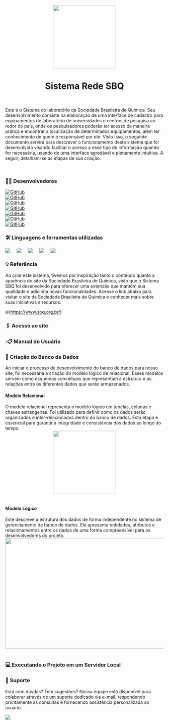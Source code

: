 <div align="center">
  <img height="200" src=Imagens/logo.png />
</div>

###
<h1 align="center">Sistema Rede SBQ</h1>

</br>

<p> Este é o Sistema do laboratório da Sociedade Brasileira de Química. Seu desenvolvimento consiste na elaboração de uma interface de cadastro para equipamentos de laboratório de universidades e centros de pesquisa ao redor do país, onde os pesquisadores poderão ter acesso de maneira prática e encontrar a localização de determinados equipamentos, além ter conhecimento de quem é responsável por ele. Visto isso, o seguinte documento servirá para descrever o funcionamento deste sistema que foi desenvolvido visando facilitar o acesso a esse tipo de informação quando for necessária, usando de uma interface agradável e plenamente intuitiva. A seguir, detalham-se as etapas de sua criação. </p>
</br>

<h3 align="left">👩‍💻  Desenvolvedores </h3>

[![GitHub](https://img.shields.io/badge/GitHub-Livia-181717?style=for-the-badge&logo=github&logoColor=white)](https://github.com/liviacarvalho07) <br>
[![GitHub](https://img.shields.io/badge/GitHub-Alanna-181717?style=for-the-badge&logo=github&logoColor=white)](https://github.com/AlanaLopes) <br>
[![GitHub](https://img.shields.io/badge/GitHub-Luiza-181717?style=for-the-badge&logo=github&logoColor=white)](https://github.com/Nalu2) <br>
[![GitHub](https://img.shields.io/badge/GitHub-Matheus-181717?style=for-the-badge&logo=github&logoColor=white)](https://github.com/Matheus) <br>
[![GitHub](https://img.shields.io/badge/GitHub-Henry-181717?style=for-the-badge&logo=github&logoColor=white)](https://github.com/HenryV042) <br>
[![GitHub](https://img.shields.io/badge/GitHub-Emerson-181717?style=for-the-badge&logo=github&logoColor=white)](https://github.com/emerson096) <br>
[![GitHub](https://img.shields.io/badge/GitHub-Kalel-181717?style=for-the-badge&logo=github&logoColor=white)](https://github.com/KalelOliveira) <br>

<h3 align="left">🛠️ Linguagens e ferramentas utilizadas </h3>

<div align="left">
  <img src= "https://img.shields.io/badge/HTML-239120?style=for-the-badge&logo=html5&logoColor=white" />
  <img width="12" />
  <img src= "https://img.shields.io/badge/CSS-239120?&style=for-the-badge&logo=css3&logoColor=white" />
  <img width="12" />
  <img src= "https://img.shields.io/badge/PHP-777BB4?style=for-the-badge&logo=php&logoColor=white" />
  <img width="12" />
  <img src= "https://img.shields.io/badge/JavaScript-323330?style=for-the-badge&logo=javascript&logoColor=F7DF1E" />
  <img width="12" />
  <img src= "https://img.shields.io/badge/MySQL-00000F?style=for-the-badge&logo=mysql&logoColor=white" />
  <img width="12" />
</div>

<h3 align="left">💡 Referência </h3>

<p> Ao criar este sistema, tivemos por inspiração tanto o conteúdo quanto a aparência do site da Sociedade Brasileira de Química, visto que o Sistema SBQ foi desenvolvido para oferecer uma extensão que mantém sua qualidade e adiciona novas funcionalidades. Acesse o link abaixo para visitar o site da Sociedade Brasileira de Química e conhecer mais sobre suas iniciativas e recursos. </p>

🌐(https://www.sbq.org.br/)  

<h3 align="left">🖇️ Acesso ao site</h3>

<h3 align="left">:📋 Manual do Usuário</h3>

<h3 align="left">🎲 Criação do Banco de Dados</h3>
   Ao iniciar o processo de desenvolvimento do banco de dados para nosso site, foi necessária a criação do modelo lógico de relacional. Esses modelos servem como esquemas conceituais que representam a estrutura e as relações entre os diferentes dados que serão armazenados.

<h4 align="left">Modelo Relacional</h4>
O modelo relacional representa o modelo lógico em tabelas, colunas e chaves estrangeiras. Foi utilizado para definir como os dados serão organizados e inter-relacionados dentro do banco de dados. Esta etapa é essencial para garantir a integridade e consistência dos dados ao longo do tempo.
<br>
<div align="center">
  <img height="200" src=>
</div>
<br>
<h4 align="left">Modelo Lógico</h4>
 Este descreve a estrutura dos dados de forma independente no sistema de gerenciamento de banco de dados. Ele apresenta entidades, atributos e relacionamentos entre os dados de uma forma compreensível para os desenvolvedores do projeto. 
<br>
<div align="center">
  <img height= "350" width="700" src="https://github.com/liviacarvalho07/Rede-SBQ/assets/111568402/759dbba3-eb1e-4c4a-bb34-b44101ce80d9"/>
</div>
<br>

<h3 align="left">💻 Executando o Projeto em um Servidor Local </h3>

<h3 align="left">🤝 Suporte </h3>
<p> Está com dúvdas? Tem sugestões? Nossa equipe está disponível para colaborar através de um suporte dedicado via e-mail, respondendo prontamente às consultas e fornecendo assistência personalizada ao usuário.</p>

<img src="https://img.shields.io/badge/matheus.soares7648@gmail.com-D14836?style=for-the-badge&logo=gmail&logoColor=white" />

<h3 align="left"> </h3>



 




